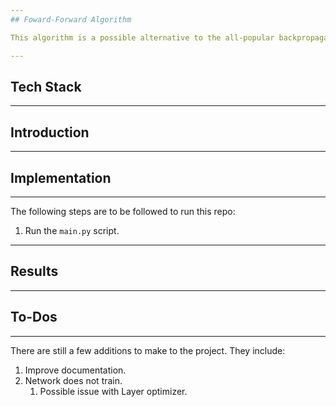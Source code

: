 ```yaml
---
## Foward-Forward Algorithm

This algorithm is a possible alternative to the all-popular backpropagation algorithm that powers most of present-day ML.

---
```

## Tech Stack

---
## Introduction

---
## Implementation

---
The following steps are to be followed to run this repo:
1. Run the `main.py` script.
---
## Results

---
## To-Dos

---
There are still a few additions to make to the project. They include:
1. Improve documentation.
2. Network does not train.
   1. Possible issue with Layer optimizer.

